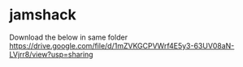 # jamshack

Download the below in same folder
https://drive.google.com/file/d/1mZVKGCPVWrf4E5y3-63UV08aN-LVjrr8/view?usp=sharing
